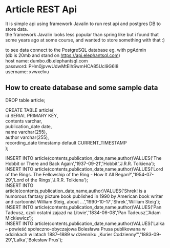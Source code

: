 Article REST Api
====================

It is simple api using framework Javalin to run rest api and postgres DB to store data.\
the framework Javalin looks less popular than spring like but i found that some years ago at some course,
and wanted to store something with that :)

to see data connect to the PostgreSQL database eg. with pgAdmin\
(db is 20mb and stand on https://api.elephantsql.com)\
host name: dumbo.db.elephantsql.com\
password:  PHm0jpvwUdwMtElhSwmHCA85Ucl9G6l8\
username:  xvwxelvu

## How to create database and some sample data ##

DROP table article;

CREATE TABLE article(\
    id SERIAL PRIMARY KEY,\
    contents varchar,\
    publication_date date,\
    name varchar(255),\
    author varchar(255),\
    recording_date timestamp default CURRENT_TIMESTAMP\
);

INSERT INTO article(contents,publication_date,name,author)VALUES('The Hobbit or There and Back Again','1937-09-21','Hobbit','J.R.R. Tolkiena');\
INSERT INTO article(contents,publication_date,name,author)VALUES('Lord of the Rings. The Fellowship of the Ring - How It All Began?','1954-07-29','Lord of the Rings','J.R.R. Tolkiena');\
INSERT INTO article(contents,publication_date,name,author)VALUES('Shrek! is a humorous fantasy picture book published in 1990 by American book writer and cartoonist William Steig, about ...','1990-10-17','Shrek','William Steig');\
INSERT INTO article(contents,publication_date,name,author)VALUES('Pan Tadeusz, czyli ostatni zajazd na Litwie','1834-06-08','Pan Tadeusz','Adam Mickiewicz');\
INSERT INTO article(contents,publication_date,name,author)VALUES('Lalka – powieść społeczno-obyczajowa Bolesława Prusa publikowana w odcinkach w latach 1887–1889 w dzienniku „Kurier Codzienny”','1883-09-29','Lalka','Bolesław Prus');

